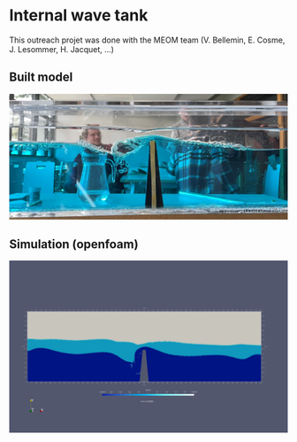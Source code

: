 # Internal wave tank

This outreach projet was done with the MEOM team (V. Bellemin, E. Cosme, J. Lesommer, H. Jacquet, ...)

## Built model

![alt text](https://github.com/HugoJacq/Outreach/blob/main/Internal_Wave_Tank_2024/Capture%20d%E2%80%99%C3%A9cran%20du%202024-12-03%2009-32-25.png?raw=true)

## Simulation (openfoam)

![alt text](https://github.com/HugoJacq/Outreach/blob/main/Internal_Wave_Tank_2024/wave_tank_2D_3phases_k_omega_fine/Komega.0073.png?raw=true)
